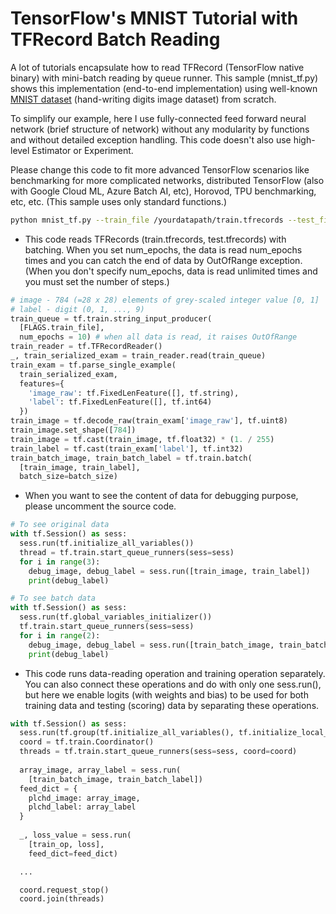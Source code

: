 # TensorFlow's MNIST Tutorial with TFRecord Batch Reading

A lot of tutorials encapsulate how to read TFRecord (TensorFlow native binary) with mini-batch reading by queue runner. This sample (mnist_tf.py) shows this implementation (end-to-end implementation) using well-known [MNIST dataset](http://yann.lecun.com/exdb/mnist/) (hand-writing digits image dataset) from scratch.

To simplify our example, here I use fully-connected feed forward neural network (brief structure of network) without any modularity by functions and without detailed exception handling. This code doesn't also use high-level Estimator or Experiment.

Please change this code to fit more advanced TensorFlow scenarios like benchmarking for more complicated networks, distributed TensorFlow (also with Google Cloud ML, Azure Batch AI, etc), Horovod, TPU benchmarking, etc, etc. (This sample uses only standard functions.)

```bash
python mnist_tf.py --train_file /yourdatapath/train.tfrecords --test_file /yourdatapath/test.tfrecords
```

- This code reads TFRecords (train.tfrecords, test.tfrecords) with batching. When you set num_epochs, the data is read num_epochs times and you can catch the end of data by OutOfRange exception. (When you don't specify num_epochs, data is read unlimited times and you must set the number of steps.)

```python
# image - 784 (=28 x 28) elements of grey-scaled integer value [0, 1]
# label - digit (0, 1, ..., 9)
train_queue = tf.train.string_input_producer(
  [FLAGS.train_file],
  num_epochs = 10) # when all data is read, it raises OutOfRange
train_reader = tf.TFRecordReader()
_, train_serialized_exam = train_reader.read(train_queue)
train_exam = tf.parse_single_example(
  train_serialized_exam,
  features={
    'image_raw': tf.FixedLenFeature([], tf.string),
    'label': tf.FixedLenFeature([], tf.int64)
  })
train_image = tf.decode_raw(train_exam['image_raw'], tf.uint8)
train_image.set_shape([784])
train_image = tf.cast(train_image, tf.float32) * (1. / 255)
train_label = tf.cast(train_exam['label'], tf.int32)
train_batch_image, train_batch_label = tf.train.batch(
  [train_image, train_label],
  batch_size=batch_size)
```

- When you want to see the content of data for debugging purpose, please uncomment the source code.

```python
# To see original data
with tf.Session() as sess:
  sess.run(tf.initialize_all_variables())
  thread = tf.train.start_queue_runners(sess=sess)
  for i in range(3):
    debug_image, debug_label = sess.run([train_image, train_label])
    print(debug_label)
```

```python
# To see batch data
with tf.Session() as sess:
  sess.run(tf.global_variables_initializer())
  tf.train.start_queue_runners(sess=sess)
  for i in range(2):
    debug_image, debug_label = sess.run([train_batch_image, train_batch_label])
    print(debug_label)
```

- This code runs data-reading operation and training operation separately. You can also connect these operations and do with only one sess.run(), but here we enable logits (with weights and bias) to be used for both training data and testing (scoring) data by separating these operations.

```python
with tf.Session() as sess:
  sess.run(tf.group(tf.initialize_all_variables(), tf.initialize_local_variables()))
  coord = tf.train.Coordinator()
  threads = tf.train.start_queue_runners(sess=sess, coord=coord)
  
  array_image, array_label = sess.run(
    [train_batch_image, train_batch_label])
  feed_dict = {
    plchd_image: array_image,
    plchd_label: array_label
  }
  
  _, loss_value = sess.run(
    [train_op, loss],
    feed_dict=feed_dict)

  ...

  coord.request_stop()
  coord.join(threads)
```

